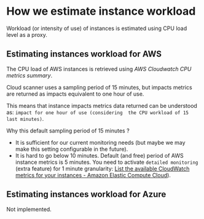 # How we estimate instance workload

Workload (or intensity of use) of instances is estimated using CPU load level as a proxy.

## Estimating instances workload for AWS

The CPU load of AWS instances is retrieved using _AWS Cloudwatch CPU metrics summary_.

Cloud scanner uses a sampling period of 15 minutes, but impacts metrics are returned as impacts equivalent to one hour of use.

This means that instance impacts metrics data returned can be understood as: `impact for one hour of use (considering  the CPU workload of 15 last minutes)`.

Why this default sampling period of 15 minutes ?

- It is sufficient for our current monitoring needs (but maybe we may make this setting configurable in the future).
- It is hard to go below 10 minutes. Default (and free) period of AWS instance metrics is 5 minutes. You need to activate `detailed monitoring` (extra feature) for 1 minute granularity: [List the available CloudWatch metrics for your instances - Amazon Elastic Compute Cloud](https://docs.aws.amazon.com/AWSEC2/latest/UserGuide/viewing_metrics_with_cloudwatch.html#ec2-cloudwatch-metrics)).

## Estimating instances workload for Azure

Not implemented.

